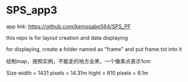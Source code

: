# SPS_app3
app link: https://github.com/kemosabe564/SPS_PF

this repo is for layout creation and data displaying

for displaying, create a folder named as "frame" and put frame.txt into it

绘制map，按照实例，不能走的地方全黑，一个像素点表示1cm

Size
width = 1431 pixels = 14.31m
hight = 810 pixels = 8.1m
